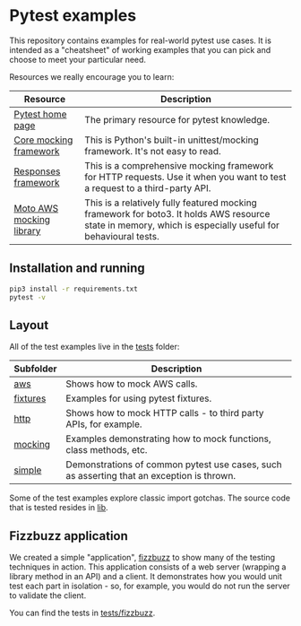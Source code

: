 # Pytest examples

This repository contains examples for real-world pytest use cases. It is intended as a "cheatsheet" of working examples that you can pick and choose to meet your particular need.

Resources we really encourage you to learn:

| Resource                                                                                | Description                                                                                                                                               |
|-----------------------------------------------------------------------------------------|-----------------------------------------------------------------------------------------------------------------------------------------------------------|
| [Pytest home page](https://docs.pytest.org/en/6.2.x/index.html)                         | The primary resource for pytest knowledge.                                                                                                                |
| [Core mocking framework](https://docs.python.org/3/library/unittest.mock.html)          | This is Python's built-in unittest/mocking framework. It's not easy to read.                                                                              |
| [Responses framework](https://docs.python-requests.org/en/latest/user/quickstart/)      | This is a comprehensive mocking framework for HTTP requests. Use it when you want to test a request to a third-party API.                                 |
| [Moto AWS mocking library](http://docs.getmoto.org/en/latest/docs/getting_started.html) | This is a relatively fully featured mocking framework for boto3. It holds AWS resource state in memory, which is especially useful for behavioural tests. |

## Installation and running

```sh
pip3 install -r requirements.txt
pytest -v
```

## Layout

All of the test examples live in the [tests](tests) folder:

| Subfolder                  | Description                                                                               |
|----------------------------|-------------------------------------------------------------------------------------------|
| [aws](tests/aws)           | Shows how to mock AWS calls.                                                              |
| [fixtures](tests/fixtures) | Examples for using pytest fixtures.                                                       |
| [http](tests/http)         | Shows how to mock HTTP calls - to third party APIs, for example.                          |
| [mocking](tests/mocking)   | Examples demonstrating how to mock functions, class methods, etc.                         |
| [simple](tests/simple)     | Demonstrations of common pytest use cases, such as asserting that an exception is thrown. |

Some of the test examples explore classic import gotchas. The source code that is tested resides in [lib](lib).

## Fizzbuzz application

We created a simple "application", [fizzbuzz](fizzbuzz) to show many of the testing techniques in action. This application consists of a web server (wrapping a library method in an API) and a client. It demonstrates how you would unit test each part in isolation - so, for example, you would do not run the server to validate the client.

You can find the tests in [tests/fizzbuzz](tests/fizzbuzz).